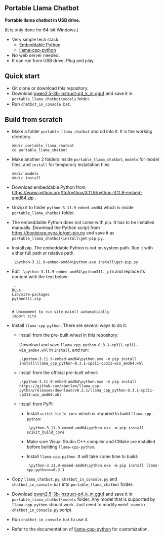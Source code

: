 ## Portable Llama Chatbot

**Portable llama chatbot in USB drive.**

(It is only done for 64-bit Windows.)

- Very simple tech stack:
  - [Embeddable Python](https://www.python.org/ftp/python/3.11.9/python-3.11.9-embed-amd64.zip)
  - [llama-cpp-python](https://github.com/abetlen/llama-cpp-python)
- No web server needed.
- It can run from USB drive. Plug and play.

## Quick start

- Git clone or download this repository.
- Download [qwen2.5-3b-instruct-q4_k_m.gguf](https://huggingface.co/Qwen/Qwen2.5-3B-Instruct-GGUF/resolve/main/qwen2.5-3b-instruct-q4_k_m.gguf) and save it in `portable_llama_chatbot\models` folder.
- Run `chatbot_in_console.bat`.

## Build from scratch

- Make a folder `portable_llama_chatbot` and cd into it. It is the working directory.

  ```shell
  mkdir portable_llama_chatbot
  cd portable_llama_chatbot
  ```

- Make another 2 folders inside `portable_llama_chatbot`, `models` for model files, and `install` for temporary installation files.

  ```shell
  mkdir models
  mkdir install
  ```

- Download embeddable Python from https://www.python.org/ftp/python/3.11.9/python-3.11.9-embed-amd64.zip .

- Unzip it to folder `python-3.11.9-embed-amd64` which is inside `portable_llama_chatbot` folder.

- The embeddable Python does not come with pip. It has to be installed manually.
  Download the Python script from https://bootstrap.pypa.io/get-pip.py and save it as `portable_llama_chatbot\install\get-pip.py`.

- Install pip. The embeddable Python is not on system path. Run it with either full path or relative path.

  ```shell
  .\python-3.11.9-embed-amd64\python.exe install\get-pip.py
  ```

- Edit `.\python-3.11.9-embed-amd64\python311._pth` and replace its content with the text below:

  ```
  ..
  DLLs
  Lib/site-packages
  python311.zip 
  .

  # Uncomment to run site.main() automatically
  import site
  ```

- Install `llama-cpp-python`. There are several ways to do it:

  - Install from the pre-built wheel in this repository:

    Download and save `llama_cpp_python-0.3.1-cp311-cp311-win_amd64.whl` in `install`, and run:
    ```shell
    .\python-3.11.9-embed-amd64\python.exe -m pip install install\llama_cpp_python-0.3.1-cp311-cp311-win_amd64.whl
    ```

  - Install from the official pre-built wheel:
    ```shell
    .\python-3.11.9-embed-amd64\python.exe -m pip install https://github.com/abetlen/llama-cpp-python/releases/download/v0.3.1/llama_cpp_python-0.3.1-cp311-cp311-win_amd64.whl
    ```

  - Install from PyPI:

    - Install `scikit_build_core` which is required to build `llama-cpp-python`:

      ```shell
      .\python-3.11.9-embed-amd64\python.exe -m pip install scikit_build_core
      ```

    - Make sure Visual Studio C++ compiler and CMake are installed before building `llama-cpp-python`.

    - Install `llama-cpp-python`. It will take some time to build:

      ```shell
      .\python-3.11.9-embed-amd64\python.exe -m pip install llama-cpp-python==0.3.1
      ```

- Copy `llama_chatbot.py`, `chatbot_in_console.py` and `chatbot_in_console.bat` into `portable_llama_chatbot` folder.

- Download [qwen2.5-3b-instruct-q4_k_m.gguf](https://huggingface.co/Qwen/Qwen2.5-3B-Instruct-GGUF/resolve/main/qwen2.5-3b-instruct-q4_k_m.gguf) and save it in `portable_llama_chatbot\models` folder.
  Any model that is supported by `llama-cpp-python` should work. Just need to modify `model_name` in `chatbot_in_console.py` script.

- Run `chatbot_in_console.bat` to use it.

- Refer to the documentation of [llama-cpp-python](https://github.com/abetlen/llama-cpp-python) for customization.

